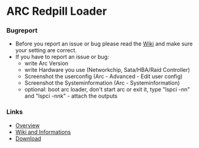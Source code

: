 # ARC Redpill Loader

### Bugreport

- Before you report an issue or bug please read the <a href="https://github.com/AuxXxilium/AuxXxilium/wiki">Wiki</a> and make sure your setting are correct.
- If you have to report an issue or bug:
    - write Arc Version
    - write Hardware you use (Networkchip, Sata/HBA/Raid Controller)
    - Screenshot the userconfig (Arc - Advanced - Edit user config)
    - Screenshot the Systeminformation (Arc - Systeminformation)
    - optional: boot arc loader, don't start arc or exit it, type "lspci -nn" and "lspci -nnk" - attach the outputs

### Links

- <a href="https://github.com/AuxXxilium">Overview</a>
- <a href="https://github.com/AuxXxilium/AuxXxilium/wiki">Wiki and Informations</a>
- <a href="https://github.com/AuxXxilium/arc/releases/latest">Download</a>